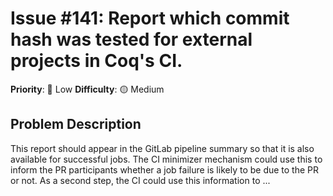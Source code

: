 # Issue #141: Report which commit hash was tested for external projects in Coq's CI.

**Priority**: 🚀 Low
**Difficulty**: 🟡 Medium

## Problem Description

This report should appear in the GitLab pipeline summary so that it is also available for successful jobs.    The CI minimizer mechanism could use this to inform the PR participants whether a job failure is likely to be due to the PR or not.    As a second step, the CI could use this information to ...
